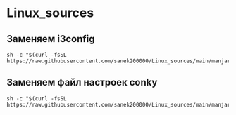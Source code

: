 # Linux_sources
## Заменяем i3config
```
sh -c "$(curl -fsSL https://raw.githubusercontent.com/sanek200000/Linux_sources/main/manjaro/scripts/i3conf.sh)"
```
## Заменяем файл настроек conky
```
sh -c "$(curl -fsSL https://raw.githubusercontent.com/sanek200000/Linux_sources/main/manjaro/scripts/conky_green.sh)"
```
